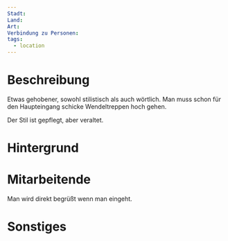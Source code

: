 ```yaml
---
Stadt: 
Land: 
Art: 
Verbindung zu Personen: 
tags:
  - location
---
```

# Beschreibung

Etwas gehobener, sowohl stilistisch als auch wörtlich.
Man muss schon für den Haupteingang schicke Wendeltreppen hoch gehen.

Der Stil ist gepflegt, aber veraltet.

# Hintergrund


# Mitarbeitende
Man wird direkt begrüßt wenn man eingeht.

# Sonstiges